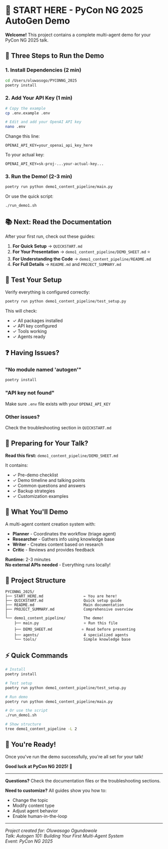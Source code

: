 # 👋 START HERE - PyCon NG 2025 AutoGen Demo

**Welcome!** This project contains a complete multi-agent demo for your PyCon NG 2025 talk.

## 🚀 Three Steps to Run the Demo

### 1. Install Dependencies (2 min)

```bash
cd /Users/oluwasogo/PYCONNG_2025
poetry install
```

### 2. Add Your API Key (1 min)

```bash
# Copy the example
cp .env.example .env

# Edit and add your OpenAI API key
nano .env
```

Change this line:
```env
OPENAI_API_KEY=your_openai_api_key_here
```

To your actual key:
```env
OPENAI_API_KEY=sk-proj-...your-actual-key...
```

### 3. Run the Demo! (2-3 min)

```bash
poetry run python demo1_content_pipeline/main.py
```

Or use the quick script:
```bash
./run_demo1.sh
```

## 📚 Next: Read the Documentation

After your first run, check out these guides:

1. **For Quick Setup** → `QUICKSTART.md`
2. **For Your Presentation** → `demo1_content_pipeline/DEMO_SHEET.md` ⭐
3. **For Understanding the Code** → `demo1_content_pipeline/README.md`
4. **For Full Details** → `README.md` and `PROJECT_SUMMARY.md`

## 🧪 Test Your Setup

Verify everything is configured correctly:

```bash
poetry run python demo1_content_pipeline/test_setup.py
```

This will check:
- ✓ All packages installed
- ✓ API key configured
- ✓ Tools working
- ✓ Agents ready

## ❓ Having Issues?

### "No module named 'autogen'"
```bash
poetry install
```

### "API key not found"
Make sure `.env` file exists with your `OPENAI_API_KEY`

### Other issues?
Check the troubleshooting section in `QUICKSTART.md`

## 🎤 Preparing for Your Talk?

**Read this first:** `demo1_content_pipeline/DEMO_SHEET.md`

It contains:
- ✓ Pre-demo checklist
- ✓ Demo timeline and talking points
- ✓ Common questions and answers
- ✓ Backup strategies
- ✓ Customization examples

## 🎯 What You'll Demo

A multi-agent content creation system with:
- **Planner** - Coordinates the workflow (triage agent)
- **Researcher** - Gathers info using knowledge base
- **Writer** - Creates content based on research
- **Critic** - Reviews and provides feedback

**Runtime:** 2-3 minutes  
**No external APIs needed** - Everything runs locally!

## 📁 Project Structure

```
PYCONNG_2025/
├── START_HERE.md                  ← You are here!
├── QUICKSTART.md                  Quick setup guide
├── README.md                      Main documentation
├── PROJECT_SUMMARY.md             Comprehensive overview
│
└── demo1_content_pipeline/        The demo!
    ├── main.py                    ⭐ Run this file
    ├── DEMO_SHEET.md             ⭐ Read before presenting
    ├── agents/                    4 specialized agents
    └── tools/                     Simple knowledge base
```

## ⚡ Quick Commands

```bash
# Install
poetry install

# Test setup
poetry run python demo1_content_pipeline/test_setup.py

# Run demo
poetry run python demo1_content_pipeline/main.py

# Or use the script
./run_demo1.sh

# Show structure
tree demo1_content_pipeline -L 2
```

## 🎉 You're Ready!

Once you've run the demo successfully, you're all set for your talk!

**Good luck at PyCon NG 2025! 🚀**

---

**Questions?** Check the documentation files or the troubleshooting sections.

**Need to customize?** All guides show you how to:
- Change the topic
- Modify content type
- Adjust agent behavior
- Enable human-in-the-loop

---

*Project created for: Oluwasogo Ogundowole*  
*Talk: Autogen 101: Building Your First Multi-Agent System*  
*Event: PyCon NG 2025*

